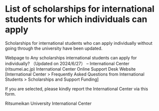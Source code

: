 # List of scholarships for international students for which individuals can apply

Scholarships for international students who can apply individually without going through the university have been updated.

Webpage to Any scholarships international students can apply for individually? （Updated on 2024/6/27） – International Center (ritsumei.ac.jp)
International Center Online Support Desk Website [International Center > Frequently Asked Questions from International Students > Scholarships and Support Funding]
 

If you are selected, please kindly report the International Center via this form.

 
Ritsumeikan University International Center